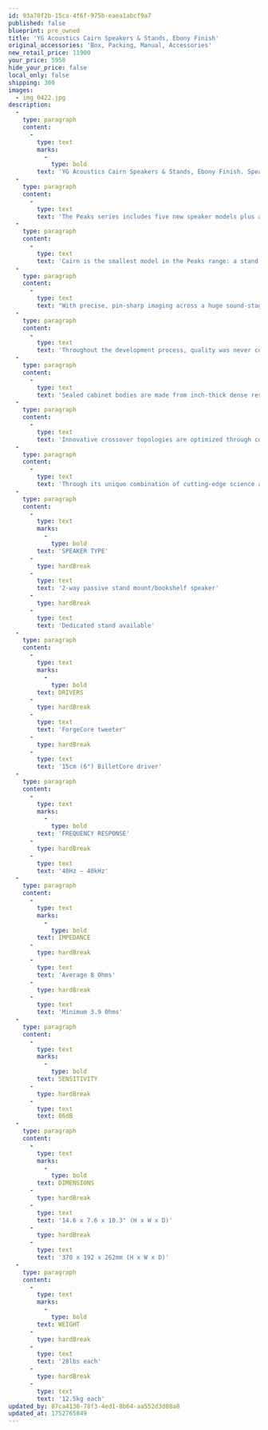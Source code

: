 ```yaml
---
id: 93a70f2b-15ca-4f6f-975b-eaea1abcf9a7
published: false
blueprint: pre_owned
title: 'YG Acoustics Cairn Speakers & Stands, Ebony Finish'
original_accessories: 'Box, Packing, Manual, Accessories'
new_retail_price: 11900
your_price: 5950
hide_your_price: false
local_only: false
shipping: 300
images:
  - img_0422.jpg
description:
  -
    type: paragraph
    content:
      -
        type: text
        marks:
          -
            type: bold
        text: 'YG Acoustics Cairn Speakers & Stands, Ebony Finish. Speakers are in excellent physical and functional condition with original boxes, packing and accessories. Speakers and stands sold as new for $11,900.00'
  -
    type: paragraph
    content:
      -
        type: text
        text: 'The Peaks series includes five new speaker models plus a powered subwoofer, each performing at a new reference level for their price point. They excel in any size room, across all genres of music, and are offered in high quality finishes to suit every style of home.'
  -
    type: paragraph
    content:
      -
        type: text
        text: 'Cairn is the smallest model in the Peaks range: a stand mount models with an elegant, compact form that sits well in any room. Despite its dimensions, Cairn fills even large rooms, delivering a scale of musical dynamics which belies its size.'
  -
    type: paragraph
    content:
      -
        type: text
        text: "With precise, pin-sharp imaging across a huge sound-stage, it boasts a sophistication and musicality that pulls you closer to the music. Powerful yet detailed and delicate, Cairn is a music lover's dream come true."
  -
    type: paragraph
    content:
      -
        type: text
        text: 'Throughout the development process, quality was never compromised. The Cairn boasts proprietary ForgeCore tweeters and our exceptional BilletCore woofers. These are mounted in thick aluminum front baffles which are precision machined in-house to a profile guided by detailed computational modeling.'
  -
    type: paragraph
    content:
      -
        type: text
        text: 'Sealed cabinet bodies are made from inch-thick dense resin fiber, curved to exact tolerances in custom presses by experienced European workshops. They include advanced bracing and acoustic absorbers which eliminate cabinet resonances and reflections.'
  -
    type: paragraph
    content:
      -
        type: text
        text: 'Innovative crossover topologies are optimized through complex simulation and countless hours of critical listening. These designs maximize efficiency and ensure the broadest possible compatibility with amplifiers. Crossovers use the highest quality components and are hand-built on circuit boards that YG machines in-house.'
  -
    type: paragraph
    content:
      -
        type: text
        text: 'Through its unique combination of cutting-edge science and engineering, Cairn represents an approach with no compromises. Everything from the drivers, cabinets and crossovers, through to the veneer, lacquer and internal cabling has been carefully selected and modeled to deliver the most accurate, most musical performance possible.'
  -
    type: paragraph
    content:
      -
        type: text
        marks:
          -
            type: bold
        text: 'SPEAKER TYPE'
      -
        type: hardBreak
      -
        type: text
        text: '2-way passive stand mount/bookshelf speaker'
      -
        type: hardBreak
      -
        type: text
        text: 'Dedicated stand available'
  -
    type: paragraph
    content:
      -
        type: text
        marks:
          -
            type: bold
        text: DRIVERS
      -
        type: hardBreak
      -
        type: text
        text: 'ForgeCore tweeter'
      -
        type: hardBreak
      -
        type: text
        text: '15cm (6") BilletCore driver'
  -
    type: paragraph
    content:
      -
        type: text
        marks:
          -
            type: bold
        text: 'FREQUENCY RESPONSE'
      -
        type: hardBreak
      -
        type: text
        text: '40Hz – 40kHz'
  -
    type: paragraph
    content:
      -
        type: text
        marks:
          -
            type: bold
        text: IMPEDANCE
      -
        type: hardBreak
      -
        type: text
        text: 'Average 8 Ohms'
      -
        type: hardBreak
      -
        type: text
        text: 'Minimum 3.9 Ohms'
  -
    type: paragraph
    content:
      -
        type: text
        marks:
          -
            type: bold
        text: SENSITIVITY
      -
        type: hardBreak
      -
        type: text
        text: 86dB
  -
    type: paragraph
    content:
      -
        type: text
        marks:
          -
            type: bold
        text: DIMENSIONS
      -
        type: hardBreak
      -
        type: text
        text: '14.6 x 7.6 x 10.3" (H x W x D)'
      -
        type: hardBreak
      -
        type: text
        text: '370 x 192 x 262mm (H x W x D)'
  -
    type: paragraph
    content:
      -
        type: text
        marks:
          -
            type: bold
        text: WEIGHT
      -
        type: hardBreak
      -
        type: text
        text: '28lbs each'
      -
        type: hardBreak
      -
        type: text
        text: '12.5kg each'
updated_by: 87ca4130-78f3-4ed1-8b64-aa552d3d08a8
updated_at: 1752765849
---
```

